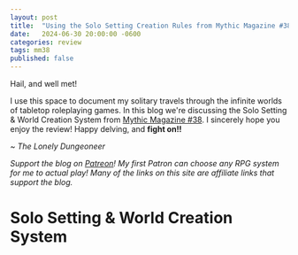 ```yaml
---
layout: post
title:  "Using the Solo Setting Creation Rules from Mythic Magazine #38"
date:   2024-06-30 20:00:00 -0600
categories: review
tags: mm38
published: false
---
```


Hail, and well met!

I use this space to document my solitary travels through the infinite worlds of tabletop roleplaying games. In this blog we're discussing the Solo Setting & World Creation System from [Mythic Magazine #38](https://www.drivethrurpg.com/en/product/471600/mythic-magazine-volume-38?affiliate_id=3556094). I sincerely hope you enjoy the review! Happy delving, and **fight on!!**

*~ The Lonely Dungeoneer*

*Support the blog on [Patreon](https://patreon.com/TheLonelyDungeoneer?utm_medium=unknown&utm_source=join_link&utm_campaign=creatorshare_creator&utm_content=copyLink)! My first Patron can choose any RPG system for me to actual play! Many of the links on this site are affiliate links that support the blog.*

# Solo Setting & World Creation System

